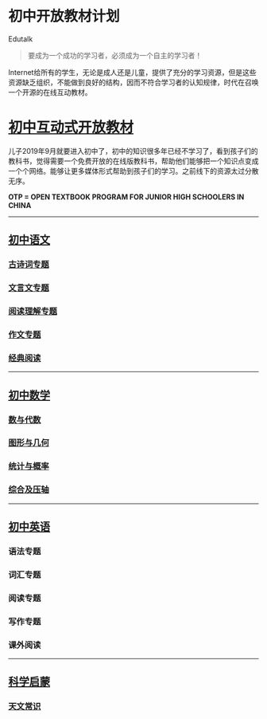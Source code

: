 # 初中开放教材计划
Edutalk
> 要成为一个成功的学习者，必须成为一个自主的学习者！

Internet给所有的学生，无论是成人还是儿童，提供了充分的学习资源，但是这些资源缺乏组织，不能做到良好的结构，因而不符合学习者的认知规律，时代在召唤一个开源的在线互动教材。



# [初中互动式开放教材](https://github.com/knightren/edutalk.GitHub.io/wiki/初中互动式开放教材)

儿子2019年9月就要进入初中了，初中的知识很多年已经不学习了，看到孩子们的教科书，觉得需要一个免费开放的在线版教科书，帮助他们能够把一个知识点变成一个个网络。能够让更多媒体形式帮助到孩子们的学习。之前线下的资源太过分散无序。


**OTP = OPEN TEXTBOOK PROGRAM FOR JUNIOR HIGH SCHOOLERS IN CHINA**

***
## [初中语文](https://github.com/knightren/edutalk.GitHub.io/wiki/初中语文)
### [古诗词专题](https://github.com/knightren/edutalk.GitHub.io/wiki/古诗词专题)
### [文言文专题](https://github.com/knightren/edutalk.GitHub.io/wiki/文言文专题)
### [阅读理解专题](https://github.com/knightren/edutalk.GitHub.io/wiki/阅读理解专题)
### [作文专题](https://github.com/knightren/edutalk.GitHub.io/wiki/作文专题)
### [经典阅读](https://github.com/knightren/edutalk.GitHub.io/wiki/经典阅读)

***

## [初中数学](https://github.com/knightren/edutalk.GitHub.io/wiki/初中数学)
### [数与代数](https://github.com/knightren/edutalk.GitHub.io/wiki/数与代数)
### [图形与几何](https://github.com/knightren/edutalk.GitHub.io/wiki/图形与几何)
### [统计与概率](https://github.com/knightren/edutalk.GitHub.io/wiki/统计与概率)
### [综合及压轴](https://github.com/knightren/edutalk.GitHub.io/wiki/综合及压轴)

***
## [初中英语](https://github.com/knightren/edutalk.GitHub.io/wiki/初中英语)
### 语法专题
### 词汇专题
### 阅读专题
### 写作专题
### 课外阅读

***
## [科学启蒙](https://github.com/knightren/edutalk.GitHub.io/wiki/科学启蒙)
### [天文常识](https://github.com/knightren/edutalk.GitHub.io/wiki/天文常识)
